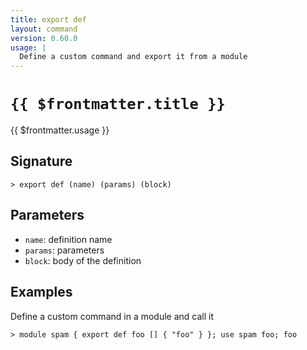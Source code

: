 ```yaml
---
title: export def
layout: command
version: 0.60.0
usage: |
  Define a custom command and export it from a module
---
```


# `{{ $frontmatter.title }}`

<div style='white-space: pre-wrap;'>{{ $frontmatter.usage }}</div>

## Signature

`> export def (name) (params) (block)`

## Parameters

- `name`: definition name
- `params`: parameters
- `block`: body of the definition

## Examples

Define a custom command in a module and call it

```shell
> module spam { export def foo [] { "foo" } }; use spam foo; foo
```

